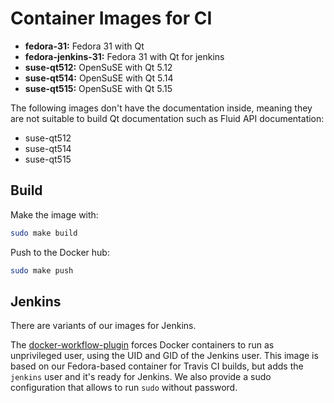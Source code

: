 Container Images for CI
=======================

 * **fedora-31:** Fedora 31 with Qt
 * **fedora-jenkins-31:** Fedora 31 with Qt for jenkins
 * **suse-qt512:** OpenSuSE with Qt 5.12
 * **suse-qt514:** OpenSuSE with Qt 5.14
 * **suse-qt515:** OpenSuSE with Qt 5.15

The following images don't have the documentation inside, meaning they are not
suitable to build Qt documentation such as Fluid API documentation:

 * suse-qt512
 * suse-qt514
 * suse-qt515

## Build

Make the image with:

```sh
sudo make build
```

Push to the Docker hub:

```sh
sudo make push
```

## Jenkins

There are variants of our images for Jenkins.

The [docker-workflow-plugin](https://github.com/jenkinsci/docker-workflow-plugin)
forces Docker containers to run as unprivileged user, using the UID and GID
of the Jenkins user.
This image is based on our Fedora-based container for Travis CI builds,
but adds the `jenkins` user and it's ready for Jenkins.  We also provide
a sudo configuration that allows to run `sudo` without password.
